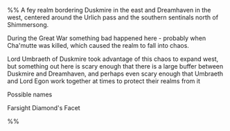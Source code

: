 %% A fey realm bordering Duskmire in the east and Dreamhaven in the west, centered around the Urlich pass and the southern sentinals north of Shimmersong.

During the Great War something bad happened here - probably when Cha'mutte was killed, which caused the realm to fall into chaos.

Lord Umbraeth of Duskmire took advantage of this chaos to expand west, but something out here is scary enough that there is a large buffer between Duskmire and Dreamhaven, and perhaps even scary enough that Umbraeth and Lord Egon work together at times to protect their realms from it

Possible names

Farsight
Diamond's Facet


%%
